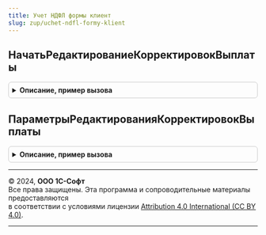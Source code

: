 ```yaml
---
title: Учет НДФЛ формы клиент
slug: zup/uchet-ndfl-formy-klient
---
```



## НачатьРедактированиеКорректировокВыплаты
<details style="margin: 1em 0; padding: 0.5em; border: 1px solid #ccc; border-radius: 6px;">

<summary style="font-weight: bold; cursor: pointer;">Описание, пример вызова</summary>

```bsl

// Открывает форму редактирования корректировок выплаты сотрудника.
//
// Параметры:
//   ПараметрыФормы - Структура - См. функцию ПараметрыФормыРедактированияСтажейСотрудника().
//   Обработчик - ОписаниеОповещения - Описание процедуры, вызываемой при окончании редактировании стажей с параметрами.
//       * АдресРезультата - Неопределено, КодВозвратаДиалога, Строка -
//           При успешном окончании редактирования удержаний процедура будет вызвана с параметром типа "Строка",
//           в котором хранится адрес временного хранилища, в котором размещена Структура с полями:
//               ** ФизическоеЛицо - СправочникСсылка.ФизическиеЛица
//               ** КорректировкиВыплаты - ТаблицаЗначений
//               ** РаспределениеРезультатовУдержаний - ТаблицаЗначений
//           Данную строку можно передать в процедуру РасчетЗарплатыРасширенныйФормы.ОбновитьДанныеКорректировокВыплаты().
//           При отказе от редактирования процедура будет вызвана с параметром типа "Неопределено" или "КодВозвратаДиалога".
//           Пример чтения результатов процедуры см. в форме документа БольничныйЛист.
//       * ДополнительныеПараметры - Произвольный - Значение, которое было указано при создании объекта ОписаниеОповещения.
//
Процедура НачатьРедактированиеКорректировокВыплаты(ПараметрыФормы, Обработчик) Экспорт
```

Пример вызова
```bsl
УчетНДФЛФормыКлиент.НачатьРедактированиеКорректировокВыплаты(ПараметрыФормы, Обработчик) 
```
</details>

## ПараметрыРедактированияКорректировокВыплаты
<details style="margin: 1em 0; padding: 0.5em; border: 1px solid #ccc; border-radius: 6px;">

<summary style="font-weight: bold; cursor: pointer;">Описание, пример вызова</summary>

```bsl

// Возвращает параметры, необходимые для процедуры ОткрытьФормуРедактированияСтажей.
//
// Возвращаемое значение:
//   Структура - Параметры, необходимые для вызова процедуры НачатьРедактированиеКорректировокВыплаты.
//       * ТолькоПросмотр - Булево - Признак возможности редактирования отображаемых данных.
//       * Организация - СправочникСсылка.Организации
//       * МесяцНачисления - Дата
//       * СотрудникФизическоеЛицо - СправочникСсылка.Сотрудники, СправочникСсылка.ФизическиеЛица
//       * ДанныеКорректировокВыплаты - Строка - Адрес временного хранилища с данными корректировок выплаты.
//           См. РасчетЗарплатыРасширенныйФормы.ДанныеКорректировокВыплаты().
//
Функция ПараметрыРедактированияКорректировокВыплаты() Экспорт
```

Пример вызова
```bsl
Результат = УчетНДФЛФормыКлиент.ПараметрыРедактированияКорректировокВыплаты() 
```
</details>

---

© 2024, **ООО 1С-Софт**  
Все права защищены. Эта программа и сопроводительные материалы предоставляются  
в соответствии с условиями лицензии [Attribution 4.0 International (CC BY 4.0)](https://creativecommons.org/licenses/by/4.0/legalcode).

---
